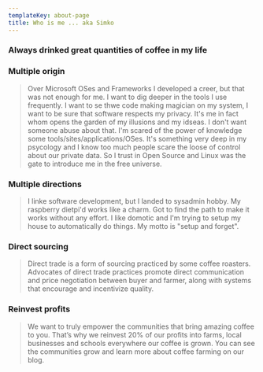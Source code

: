 ```yaml
---
templateKey: about-page
title: Who is me ... aka Simko
---
```

### Always drinked great quantities of coffee in my life

>

### Multiple origin

> Over Microsoft OSes and Frameworks I developed a creer, but that was not enough for me. I want to dig deeper in the tools I use frequently. I want to se thwe code making magician on my system, I want to be sure that software respects my privacy. It's me in fact whom opens the garden of my illusions and my idseas. I don't want someone abuse about that. I'm scared of the power of knowledge some tools/sites/applications/OSes. It's something very deep in my psycology and I know too much people scare the loose of control about our private data. So I trust in Open Source and Linux was the gate to introduce me in the free universe.

### Multiple directions

> I linke software development, but I landed to sysadmin hobby. My raspberry dietpi'd works like a charm. Got to find the path to make it works without any effort. I like domotic and I'm trying to setup my house to automatically do things. My motto is "setup and forget".

### Direct sourcing

> Direct trade is a form of sourcing practiced by some coffee roasters. Advocates of direct trade practices promote direct communication and price negotiation between buyer and farmer, along with systems that encourage and incentivize quality.

### Reinvest profits

> We want to truly empower the communities that bring amazing coffee to you. That’s why we reinvest 20% of our profits into farms, local businesses and schools everywhere our coffee is grown. You can see the communities grow and learn more about coffee farming on our blog.
